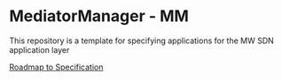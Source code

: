 # MediatorManager - MM
This repository is a template for specifying applications for the MW SDN application layer

[Roadmap to Specification](../../issues/1)
